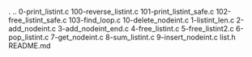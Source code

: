 .
..
0-print_listint.c
100-reverse_listint.c
101-print_listint_safe.c
102-free_listint_safe.c
103-find_loop.c
10-delete_nodeint.c
1-listint_len.c
2-add_nodeint.c
3-add_nodeint_end.c
4-free_listint.c
5-free_listint2.c
6-pop_listint.c
7-get_nodeint.c
8-sum_listint.c
9-insert_nodeint.c
list.h
README.md
